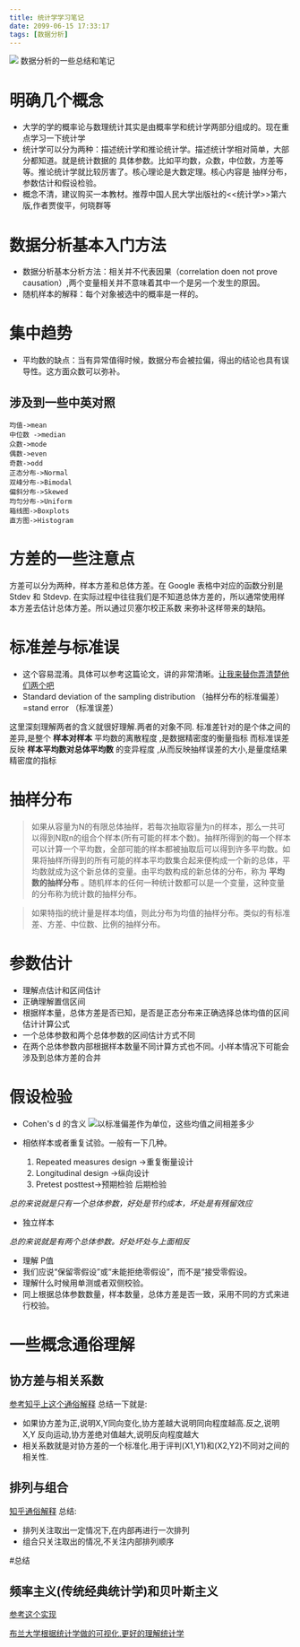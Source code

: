 ```yaml
---
title: 统计学学习笔记
date: 2099-06-15 17:33:17
tags: [数据分析]
---
```


![](/images/importrantData.jpg)
数据分析的一些总结和笔记<!--more -->

# 明确几个概念

- 大学的学的概率论与数理统计其实是由概率学和统计学两部分组成的。现在重点学习一下统计学
- 统计学可以分为两种：描述统计学和推论统计学。描述统计学相对简单，大部分都知道。就是统计数据的
具体参数。比如平均数，众数，中位数，方差等等。推论统计学就比较厉害了。核心理论是大数定理。核心内容是
抽样分布，参数估计和假设检验。
- 概念不清，建议购买一本教材。推荐中国人民大学出版社的<<统计学>>第六版,作者贾俊平，何晓群等


# 数据分析基本入门方法
- 数据分析基本分析方法：相关并不代表因果（correlation doen not prove causation）,两个变量相关并不意味着其中一个是另一个发生的原因。
- 随机样本的解释：每个对象被选中的概率是一样的。

# 集中趋势
- 平均数的缺点：当有异常值得时候，数据分布会被拉偏，得出的结论也具有误导性。这方面众数可以弥补。
## 涉及到一些中英对照
```
均值->mean
中位数 ->median
众数->mode
偶数->even
奇数->odd
正态分布->Normal
双峰分布->Bimodal
偏斜分布->Skewed
均匀分布->Uniform
箱线图->Boxplots
直方图->Histogram
```

# 方差的一些注意点
方差可以分为两种，样本方差和总体方差。在 Google 表格中对应的函数分别是 Stdev 和 Stdevp.
在实际过程中往往我们是不知道总体方差的，所以通常使用样本方差去估计总体方差。所以通过贝塞尔校正系数
来弥补这样带来的缺陷。

# 标准差与标准误
- 这个容易混淆。具体可以参考这篇论文，讲的非常清晰。[让我来替你弄清楚他们两个吧](http://blog.sciencenet.cn/upload/blog/file/2010/12/20101226211028645.pdf)
- Standard deviation of the sampling distribution （抽样分布的标准偏差）
=stand error （标准误差）

这里深刻理解两者的含义就很好理解.两者的对象不同.
标准差针对的是个体之间的差异,是整个 **样本对样本** 平均数的离散程度 ,是数据精密度的衡量指标
而标准误差反映 **样本平均数对总体平均数** 的变异程度 ,从而反映抽样误差的大小,是量度结果精密度的指标


# 抽样分布
>如果从容量为N的有限总体抽样，若每次抽取容量为n的样本，那么一共可以得到N取n的组合个样本(所有可能的样本个数)。抽样所得到的每一个样本可以计算一个平均数，全部可能的样本都被抽取后可以得到许多平均数。如果将抽样所得到的所有可能的样本平均数集合起来便构成一个新的总体，平均数就成为这个新总体的变量。由平均数构成的新总体的分布，称为 **平均数的抽样分布** 。随机样本的任何一种统计数都可以是一个变量，这种变量的分布称为统计数的抽样分布。

>如果特指的统计量是样本均值，则此分布为均值的抽样分布。类似的有标准差、方差、中位数、比例的抽样分布。



# 参数估计
- 理解点估计和区间估计
- 正确理解置信区间
- 根据样本量，总体方差是否已知，是否是正态分布来正确选择总体均值的区间估计计算公式
- 一个总体参数和两个总体参数的区间估计方式不同
- 在两个总体参数内部根据样本数量不同计算方式也不同。小样本情况下可能会涉及到总体方差的合并

# 假设检验
- Cohen's d 的含义
![以标准偏差作为单位，这些均值之间相差多少](/images/Cohen.png)

- 相依样本或者重复试验。一般有一下几种。
  1. Repeated measures design ->重复衡量设计  
  2. Longitudinal design ->纵向设计
  3. Pretest posttest->预期检验 后期检验

*总的来说就是只有一个总体参数，好处是节约成本，坏处是有残留效应*

- 独立样本

*总的来说就是有两个总体参数。好处坏处与上面相反*


- 理解 P值
- 我们应说“保留零假设”或“未能拒绝零假设”，而不是“接受零假设。
- 理解什么时候用单测或者双侧校验。
- 同上根据总体参数数量，样本数量，总体方差是否一致，采用不同的方式来进行校验。

# 一些概念通俗理解
## 协方差与相关系数
[参考知乎上这个通俗解释](https://www.zhihu.com/question/20852004)
总结一下就是:
- 如果协方差为正,说明X,Y同向变化,协方差越大说明同向程度越高.反之,说明X,Y 反向运动,协方差绝对值越大,说明反向程度越大
- 相关系数就是对协方差的一个标准化.用于评判(X1,Y1)和(X2,Y2)不同对之间的相关性.


## 排列与组合
[知乎通俗解释](https://www.zhihu.com/question/26094736)
总结:
- 排列关注取出一定情况下,在内部再进行一次排列
- 组合只关注取出的情况,不关注内部排列顺序

#总结
## 频率主义(传统经典统计学)和贝叶斯主义
[参考这个实现](https://mp.weixin.qq.com/s?__biz=MzI4MTQ2NjU5NA==&mid=2247486822&idx=1&sn=02b4856b6f0fb6e0e10f4abcf1b5ec22&chksm=eba98eebdcde07fdb0bb461fb19f9f27482a01b201b1b5ecbc7f87860b2515c7f51ce933fb14&mpshare=1&scene=1&srcid=0425psSvTEvUpCvHJK81cJAi#rd)

[布兰大学根据统计学做的可视化,更好的理解统计学](http://students.brown.edu/seeing-theory/cn.html)
